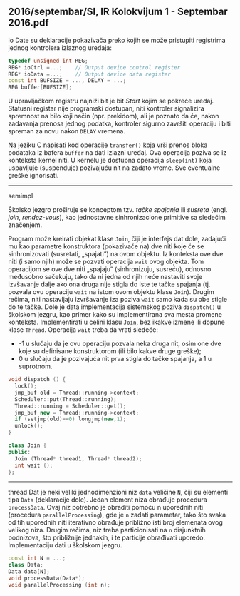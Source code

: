 2016/septembar/SI, IR Kolokvijum 1 - Septembar 2016.pdf
--------------------------------------------------------------------------------
io
Date su deklaracije pokazivača preko kojih se može pristupiti registrima jednog kontrolera
izlaznog uređaja:
```cpp
typedef unsigned int REG;
REG* ioCtrl =...;    // Output device control register
REG* ioData =...;    // Output device data register
const int BUFSIZE = ..., DELAY = ...;
REG buffer[BUFSIZE];
```
U upravljačkom registru najniži bit je bit *Start* kojim se pokreće uređaj. Statusni registar nije
programski dostupan, niti kontroler signalizira spremnost na bilo koji način (npr. prekidom),
ali je poznato da će, nakon zadavanja prenosa jednog podatka, kontroler sigurno završiti
operaciju i biti spreman za novu nakon `DELAY` vremena.

Na jeziku C napisati kod operacije `transfer()` koja vrši prenos bloka podataka iz bafera
`buffer` na dati izlazni uređaj. Ova operacija poziva se iz konteksta kernel niti. U kernelu je
dostupna operacija `sleep(int)` koja uspavljuje (suspenduje) pozivajuću nit na zadato vreme.
Sve eventualne greške ignorisati.

--------------------------------------------------------------------------------
semimpl

Školsko jezgro proširuje se konceptom tzv. *tačke spajanja* ili *susreta* (engl. *join*, *rendez-vous*), kao jednostavne sinhronizacione primitive sa sledećim značenjem.

Program može kreirati objekat klase `Join`, čiji je interfejs dat dole, zadajući mu kao parametre
konstruktora (pokazivače na) dve niti koje će se sinhronizovati (susretati, „spajati“) na ovom
objektu. Iz konteksta ove dve niti (i samo njih) može se pozvati operacija `wait` ovog objekta.
Tom operacijom se ove dve niti „spajaju“  (sinhronizuju, susreću), odnosno međusobno
sačekuju, tako da ni jedna od njih neće nastaviti svoje izvšavanje dalje ako ona druga nije
stigla do iste te tačke spajanja (tj. pozvala ovu operaciju `wait` na istom ovom objektu klase
`Join`). Drugim rečima, niti nastavljaju izvršavanje iza poziva `wait` samo kada su obe stigle do
te tačke.
Dole je data implementacija sistemskog poziva `dispatch()` u školskom jezgru, kao primer
kako su implementirana sva mesta promene konteksta. Implementirati u celini klasu `Join`, bez
ikakve izmene ili dopune klase `Thread`. Operacija `wait` treba da vrati sledeće:

- -1 u slučaju da je ovu operaciju pozvala neka druga nit, osim one dve koje su
definisane konstruktorom (ili bilo kakve druge greške);
- 0 u slučaju da je pozivajuća nit prva stigla do tačke spajanja, a 1 u suprotnom.

```cpp
void dispatch () {
  lock();
  jmp_buf old = Thread::running->context;
  Scheduler::put(Thread::running);
  Thread::running = Scheduler::get();
  jmp_buf new = Thread::running->context;
  if (setjmp(old)==0) longjmp(new,1);
  unlock();
}

class Join {
public:
  Join (Thread* thread1, Thread* thread2);
  int wait ();
};
```

--------------------------------------------------------------------------------
thread
Dat je neki veliki jednodimenzioni niz `data` veličine `N`, čiji su elementi tipa `Data` (deklaracije
dole). Jedan element niza obrađuje procedura `processData`. Ovaj niz potrebno je obraditi
pomoću n uporednih niti (procedura `parallelProcessing`), gde je `n` zadati parametar, tako
što svaka od tih uporednih niti iterativno obrađuje približno isti broj elemenata ovog velikog
niza. Drugim rečima, niz treba particionisati na `n` disjunktnih podnizova, što približnije
jednakih, i te particije obrađivati uporedo. Implementaciju dati u školskom jezgru.
```cpp
const int N = ...;
class Data;
Data data[N];
void processData(Data*);
void parallelProcessing (int n);
```
